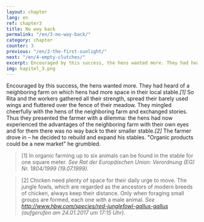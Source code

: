 ```yaml
---
layout: chapter
lang: en
ref: chapter3
title: No way back
permalink: "/en/3-no-way-back/"
category: chapter
counter: 3
previous: "/en/2-the-first-sunlight/"
next: "/en/4-empty-clutches/"
excerpt: Encouraged by this success, the hens wanted more. They had heard of a neighboring farm on which hens had more space in their local stable ...
img: kapitel_3.png
---
```


Encouraged by this success, the hens wanted more. They had heard of a neighboring farm on which hens had more space in their local stable._[1]_ So Rita and the workers gathered all their strength, spread their barely used wings and fluttered over the fence of their meadow. They mingled cheerfully with the hens of the neighboring farm and exchanged stories. Thus they presented the farmer with a dilemma: the hens had now experienced the advantages of the neighboring farm with their own eyes and for them there was no way back to their smaller stable._[2]_ The farmer drove in – he decided to rebuild and expand his stables. "Organic products could be a new market" he grumbled.

> [1] In organic farming up to six animals can be found in the stable for one square meter.
_See Rat der Europäischen Union: Verordnung (EG) Nr. 1804/1999 (19.07.1999)._

> [2] Chicken need plenty of space for their daily urge to move. The jungle fowls, which are regarded as the ancestors of modern breeds of chicken, always keep their distance. Only when foraging small groups are formed, each one with a male animal.
_See http://www.hbw.com/species/red-junglefowl-gallus-gallus (aufgerufen am 24.01.2017 um 17:15 Uhr)._
